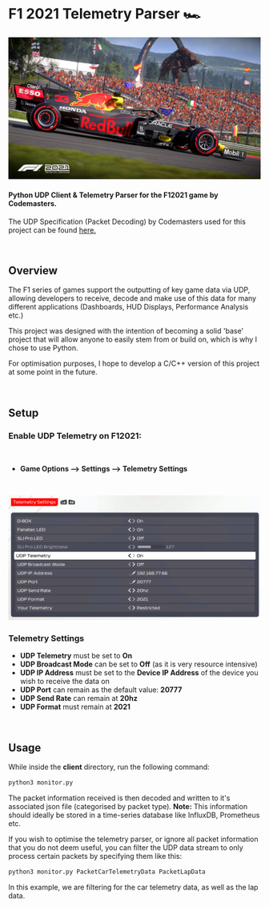 # F1 2021 Telemetry Parser 🏎 

![F1 2021 Redbull](img/rb.jpeg)

#### Python UDP Client & Telemetry Parser for the F12021 game by Codemasters.

The UDP Specification (Packet Decoding) by Codemasters used for this project can be found [here.](https://forums.codemasters.com/topic/80231-f1-2021-udp-specification/?do=findComment&comment=624274)

&nbsp;

## Overview

The F1 series of games support the outputting of key game data via UDP, allowing developers to receive, decode and make use of this data for many different applications (Dashboards, HUD Displays, Performance Analysis etc.)

This project was designed with the intention of becoming a solid 'base' project that will allow anyone to easily stem from or build on, which is why I chose to use Python. 

For optimisation purposes, I hope to develop a C/C++ version of this project at some point in the future.

&nbsp;


## Setup

### Enable UDP Telemetry on F12021:

&nbsp;

- **Game Options --> Settings --> Telemetry Settings**

&nbsp;

![Telemetry Settings](img/telemetry-settings.png)

### Telemetry Settings

- **UDP Telemetry** must be set to **On**
- **UDP Broadcast Mode** can be set to **Off** (as it is very resource intensive)
- **UDP IP Address** must be set to the **Device IP Address** of the device you wish to receive the data on
- **UDP Port** can remain as the default value: **20777**
- **UDP Send Rate** can remain at **20hz**
- **UDP Format** must remain at **2021**

&nbsp;

## Usage

While inside the **client** directory, run the following command:

```python
python3 monitor.py
```

The packet information received is then decoded and written to it's associated json file (categorised by packet type). **Note:** This information should ideally be stored in a time-series database like InfluxDB, Prometheus etc.

If you wish to optimise the telemetry parser, or ignore all packet information that you do not deem useful, you can filter the UDP data stream to only process certain packets by specifying them like this:

```python
python3 monitor.py PacketCarTelemetryData PacketLapData
```

In this example, we are filtering for the car telemetry data, as well as the lap data.












